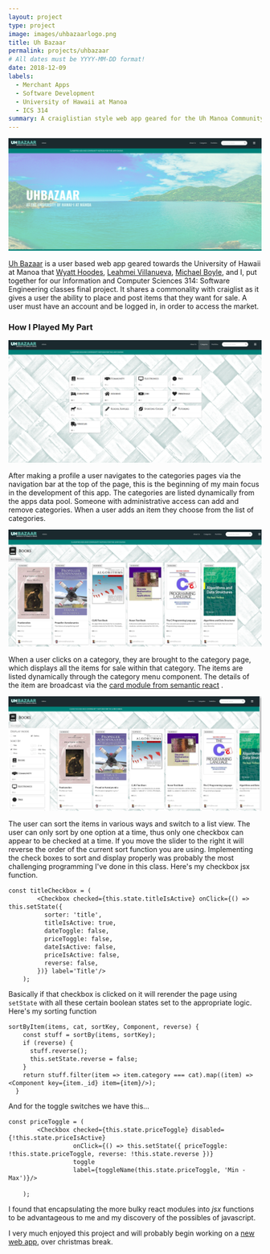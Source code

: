 ```yaml
---
layout: project
type: project
image: images/uhbazaarlogo.png
title: Uh Bazaar
permalink: projects/uhbazaar
# All dates must be YYYY-MM-DD format!
date: 2018-12-09
labels:
  - Merchant Apps
  - Software Development
  - University of Hawaii at Manoa
  - ICS 314
summary: A craiglistian style web app geared for the Uh Manoa Community
---
```


<img class="ui medium left floated rounded image" src="../images/land.png">

[Uh Bazaar](https://github.com/uhbazaar/uhbazaar) is a user based web app geared towards the University of Hawaii at Manoa that [Wyatt Hoodes](https://github.com/whoodes), [Leahmei Villanueva](https://github.com/leahmeiv), [Michael Boyle](https://github.com/boyle-michael), and I, put together for our Information and Computer Sciences 314: Software Engineering classes final project.  It shares a commonality with craiglist as it gives a user the ability to place and post items that they want for sale.  A user must have an account and be logged in, in order to access the market. 

### How I Played My Part 

<img class="ui medium right floated rounded image" src="../images/cats.png">

After making a profile a user navigates to the categories pages via the navigation bar at the top of the page, this is the beginning of my main focus in the development of this app. The categories are listed dynamically from the apps data pool.  Someone with administrative access can add and remove categories.  When a user adds an item they choose from the list of categories.  

<img class="ui medium left floated rounded image" src="../images/cat.png">

When a user clicks on a category, they are brought to the category page, which displays all the items for sale within that category.  The items are listed dynamically through the category menu component.  The details of the item are broadcast via the [card module from semantic react](https://react.semantic-ui.com/views/card/) . 

<img class="ui medium right floated rounded image" src="../images/cat_menu.png">


The user can sort the items in various ways and switch to a list view.  The user can only sort by one option at a time, thus only one checkbox can appear to be checked at a time.  If you move the slider to the right it will reverse the order of the current sort function you are using. Implementing the check boxes to sort and display properly was probably the most challenging programming I've done in this class. Here's my checkbox jsx function.

```
const titleCheckbox = (
        <Checkbox checked={this.state.titleIsActive} onClick={() => this.setState({
          sorter: 'title',
          titleIsActive: true,
          dateToggle: false,
          priceToggle: false,
          dateIsActive: false,
          priceIsActive: false,
          reverse: false,
        })} label='Title'/>
    );
```
Basically if that checkbox is clicked on it will rerender the page using ```setState``` with all these certain boolean states set to the appropriate logic. Here's my sorting function

```
sortByItem(items, cat, sortKey, Component, reverse) {
    const stuff = sortBy(items, sortKey);
    if (reverse) {
      stuff.reverse();
      this.setState.reverse = false;
    }
    return stuff.filter(item => item.category === cat).map((item) => <Component key={item._id} item={item}/>);
  }
```
And for the toggle switches we have this...
```
const priceToggle = (
        <Checkbox checked={this.state.priceToggle} disabled={!this.state.priceIsActive}
                  onClick={() => this.setState({ priceToggle: !this.state.priceToggle, reverse: !this.state.reverse })}
                  toggle
                  label={toggleName(this.state.priceToggle, 'Min - Max')}/>

    );
```
I found that encapsulating the more bulky react modules into *jsx* functions to be advantageous to me and my discovery of the possibles of javascript.  

I very much enjoyed this project and will probably begin working on a [new web app](https://zakgilbert.github.io/projects/hawaiianFishingLog), over christmas break.  


